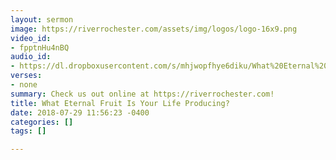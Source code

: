 ```yaml
---
layout: sermon
image: https://riverrochester.com/assets/img/logos/logo-16x9.png
video_id:
- fpptnHu4nBQ
audio_id:
- https://dl.dropboxusercontent.com/s/mhjwopfhye6diku/What%20Eternal%20Fruit%20is%20your%20Life%20Producing.mp3?dl=0
verses:
- none
summary: Check us out online at https://riverrochester.com!
title: What Eternal Fruit Is Your Life Producing?
date: 2018-07-29 11:56:23 -0400
categories: []
tags: []

---
```

